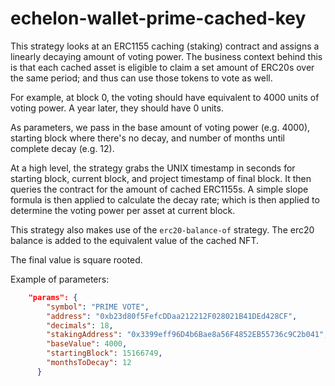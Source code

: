 # echelon-wallet-prime-cached-key

This strategy looks at an ERC1155 caching (staking) contract and assigns a linearly decaying amount of voting power. The business context behind this is that each cached asset is eligible to claim a set amount of ERC20s over the same period; and thus can use those tokens to vote as well. 

For example, at block 0, the voting should have equivalent to 4000 units of voting power. A year later, they should have 0 units. 

As parameters, we pass in the base amount of voting power (e.g. 4000), starting block where there's no decay, and number of months until complete decay (e.g. 12).

At a high level, the strategy grabs the UNIX timestamp in seconds for starting block, current block, and project timestamp of final block. It then queries the contract for the amount of cached ERC1155s. A simple slope formula is then applied to calculate the decay rate; which is then applied to determine the voting power per asset at current block.

This strategy also makes use of the `erc20-balance-of` strategy. The erc20 balance is added to the equivalent value of the cached NFT.

The final value is square rooted.

Example of parameters:

```json
    "params": {
        "symbol": "PRIME VOTE",
        "address": "0xb23d80f5FefcDDaa212212F028021B41DEd428CF",
        "decimals": 18,
        "stakingAddress": "0x3399eff96D4b6Bae8a56F4852EB55736c9C2b041",
        "baseValue": 4000,
        "startingBlock": 15166749,
        "monthsToDecay": 12
      }
```

